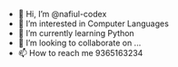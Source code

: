 - 👋 Hi, I’m @nafiul-codex
- 👀 I’m interested in Computer Languages
- 🌱 I’m currently learning Python
- 💞️ I’m looking to collaborate on ...
- 📫 How to reach me 9365163234

<!---
nafiul-codex/nafiul-codex is a ✨ special ✨ repository because its `README.md` (this file) appears on your GitHub profile.
You can click the Preview link to take a look at your changes.
--->
